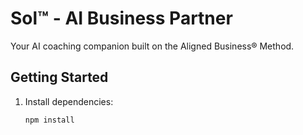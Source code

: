# Sol™ - AI Business Partner

Your AI coaching companion built on the Aligned Business® Method.

## Getting Started

1. Install dependencies:
   ```bash
   npm install